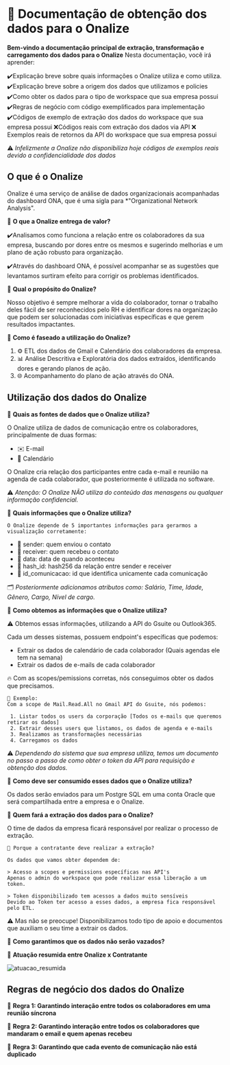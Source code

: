 # 🌊 Documentação de obtenção dos dados para o Onalize

**Bem-vindo a documentação principal de extração, transformação e carregamento dos dados para o Onalize**
Nesta documentação, você irá aprender:

✔️Explicação breve sobre quais informações o Onalize utiliza e como utiliza.
✔️Explicação breve sobre a origem dos dados que utilizamos e policies
✔️Como obter os dados para o tipo de workspace que sua empresa possui
✔️Regras de negócio com código exemplificados para implementação
✔️Códigos de exemplo de extração dos dados do workspace que sua empresa possui
❌Códigos reais com extração dos dados via API
❌ Exemplos reais de retornos da API do workspace que sua empresa possui

⚠️ *Infelizmente a Onalize não disponibiliza hoje códigos de exemplos reais devido a confidencialidade dos dados*

## O que é o Onalize

Onalize é uma serviço de análise de dados organizacionais acompanhadas do dashboard ONA, que é uma sigla para *"Organizational Network Analysis".

📌 **O que a Onalize entrega de valor?**

✔️Analisamos como funciona a relação entre os colaboradores da sua empresa, buscando por dores entre os mesmos e sugerindo melhorias e um plano de ação robusto para organização.  

✔️Através do dashboard ONA, é possível acompanhar se as sugestões que levantamos surtiram efeito para corrigir os problemas identificados.

📌 **Qual o propósito do Onalize?**

Nosso objetivo é sempre melhorar a vida do colaborador, tornar o trabalho deles fácil de ser reconhecidos pelo RH e identificar dores na organização que podem ser solucionadas com iniciativas específicas e que gerem resultados impactantes.

📌 **Como é faseado a utilização do Onalize?**

 1. ⚙️ ETL dos dados de Gmail e Calendário dos colaboradores da empresa.
 2. 📊 Análise Descritiva e Exploratória dos dados extraídos, identificando dores e gerando planos de ação.
 3. 🌐 Acompanhamento do plano de ação através do ONA.

##  Utilização dos dados do Onalize

📌 **Quais as fontes de dados que o Onalize utiliza?**

O Onalize utiliza de dados de comunicação entre os colaboradores, principalmente de duas formas:
 - ✉️ E-mail 
 - 📆 Calendário

O Onalize cria relação dos participantes entre cada e-mail e reunião na agenda de cada colaborador, que posteriormente é utilizada no software.

⚠️ *Atenção: O Onalize NÃO utiliza do conteúdo das menasgens ou qualquer informação confidencial.*

📌 **Quais informações que o Onalize utiliza?**

    O Onalize depende de 5 importantes informações para gerarmos a visualização corretamente:

* 📌 sender: quem enviou o contato
* 📌 receiver: quem recebeu o contato
* 📅 data: data de quando aconteceu
* 🔹 hash_id: hash256 da relação entre sender e receiver
* 🔹 id_comunicacao: id que identifica unicamente cada comunicação

🗂️ *Posteriormente adicionamos atributos como: Salário, Time, Idade, Gênero, Cargo, Nível de cargo.*

📌 **Como obtemos as informações que o Onalize utiliza?**

⚠️ Obtemos essas informações, utilizando a API do Gsuite ou Outlook365.

Cada um desses sistemas, possuem endpoint's específicas que podemos:
 - Extrair os dados de calendário de cada colaborador (Quais agendas ele tem na semana)
 - Extrair os dados de e-mails de cada colaborador

🔥 Com as scopes/pemissions corretas, nós conseguimos obter os dados que precisamos.

    📌 Exemplo:
    Com a scope de Mail.Read.All no Gmail API do Gsuite, nós podemos:
    
     1. Listar todos os users da corporação [Todos os e-mails que queremos retirar os dados]
     2. Extrair desses users que listamos, os dados de agenda e e-mails
     3. Realizamos as transformações necessárias
     4. Carregamos os dados

⚠️ *Dependendo do sistema que sua empresa utiliza, temos um documento no passo a passo de como obter o token da API para requisição e obtenção dos dados.*

📌 **Como deve ser consumido esses dados que o Onalize utiliza?**

Os dados serão enviados para um Postgre SQL em uma conta Oracle que será compartilhada entre a empresa e o Onalize.

📌 **Quem fará a extração dos dados para o Onalize?**

O time de dados da empresa ficará responsável por realizar o processo de extração.

    📌 Porque a contratante deve realizar a extração?
	
	Os dados que vamos obter dependem de:
	
	> Acesso a scopes e permissions específicas nas API's
	Apenas o admin do workspace que pode realizar essa liberação a um token.
	
	> Token disponibilizado tem acessos a dados muito sensíveis
	Devido ao Token ter acesso a esses dados, a empresa fica responsável pelo ETL.
	
⚠️ Mas não se preocupe! Disponibilizamos todo tipo de apoio e documentos que auxiliam o seu time a extrair os dados.

📌 **Como garantimos que os dados não serão vazados?**

📌 **Atuação resumida entre Onalize x Contratante**

![atuacao_resumida](atuacao_resumida.PNG)

##  Regras de negócio dos dados do Onalize

📌 **Regra 1: Garantindo interação entre todos os colaboradores em uma reunião síncrona**


📌 **Regra 2: Garantindo interação entre todos os colaboradores que mandaram o email e quem apenas recebeu**


📌 **Regra 3: Garantindo que cada evento de comunicação não está duplicado**



